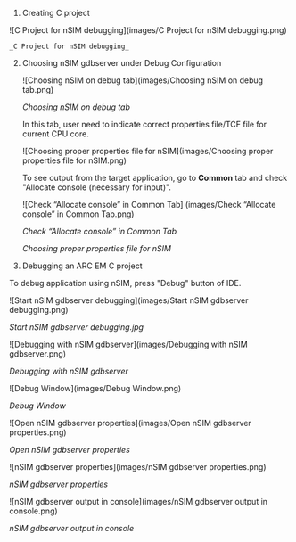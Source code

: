 1. Creating C project
    
  ![C Project for nSIM debugging](images/C Project for nSIM debugging.png)

    _C Project for nSIM debugging_
  
2. Choosing nSIM gdbserver under Debug Configuration
   
   ![Choosing nSIM on debug tab](images/Choosing nSIM on debug tab.png)
    
   _Choosing nSIM on debug tab_

   In this tab, user need to indicate correct properties file/TCF file for current CPU core. 
   
   ![Choosing proper properties file for nSIM](images/Choosing proper properties file for nSIM.png)

    To see output from the target application, go to **Common** tab and check
    "Allocate console (necessary for input)".

    ![Check “Allocate console” in Common Tab]
    (images/Check “Allocate console” in Common Tab.png)

    _Check “Allocate console” in Common Tab_

   _Choosing proper properties file for nSIM_
3. Debugging an ARC EM C project

To debug application using nSIM, press "Debug" button of IDE.
    
   ![Start nSIM gdbserver debugging](images/Start nSIM gdbserver debugging.png)
    
   _Start nSIM gdbserver debugging.jpg_  
   
   ![Debugging with nSIM gdbserver](images/Debugging with nSIM gdbserver.png)
    
   _Debugging with nSIM gdbserver_

   ![Debug Window](images/Debug Window.png)
    
   _Debug Window_

   ![Open nSIM gdbserver properties](images/Open nSIM gdbserver properties.png)
     
   _Open nSIM gdbserver properties_

   ![nSIM gdbserver properties](images/nSIM gdbserver properties.png)
     
   _nSIM gdbserver properties_


   ![nSIM gdbserver output in console](images/nSIM gdbserver output in console.png)
     
   _nSIM gdbserver output in console_

